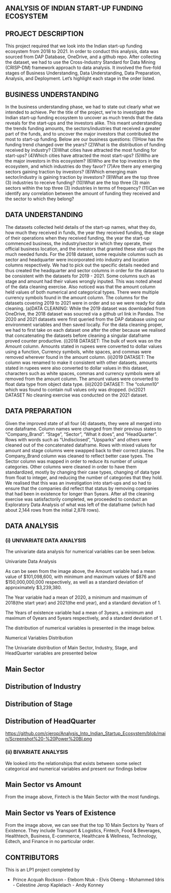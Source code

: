 ## ANALYSIS OF INDIAN START-UP FUNDING ECOSYSTEM
## PROJECT DESCRIPTION
This project required that we look into the Indian start-up funding ecosystem from 2018 to 2021. In order to conduct this analysis, data was sourced from DAP Database, OneDrive, and a github repo. After collecting the dataset, we had to use the Cross-Industry Standard for Data Mining (CRISP-DM) framework approach to data analysis. It involved the five-fold stages of Business Understanding, Data Understanding, Data Preparation, Analysis, and Deployment. Let’s highlight each stage in the order listed.

## BUSINESS UNDERSTANDING
In the business understanding phase, we had to state out clearly what we intended to achieve. Per the title of the project, we’re to investigate the Indian start-up funding ecosystem to uncover as much trends that the data reveals for the start-ups and the investors alike. This meant understanding the trends funding amounts, the sectors/industries that received a greater part of the funds, and to uncover the major investors that contributed the most to start-up funding. Below are our business questions: (1)How has the funding trend changed over the years? (2)What is the distribution of funding received by industry? (3)What cities have attracted the most funding for start-ups? (4)Which cities have attracted the most start-ups? (5)Who are the major investors in this ecosystem? (6)Who are the top investors in the ecosystem, and which industries do they favor? (7)Are there any emerging sectors gaining traction by investors? (8)Which emerging main sector/industry is gaining traction by investors? (9)What are the top three (3) industries to receive funding? (10)What are the top three (3) main sectors within the top three (3) industries in terms of frequency? (11)Can we identify any correlation between the amount of funding they received and the sector to which they belong?

## DATA UNDERSTANDING
The datasets collected held details of the start-up names, what they do, how much they received in funds, the year they received funding, the stage of their operations when they received funding, the year the start-up commenced business, the industry/sector in which they operate, their official business location, and the investors that granted these start-ups the much needed funds. For the 2018 dataset, some requisite columns such as sector and headquarter were incorporated into industry and location columns respectively. We had to pick out the specific details needed and thus created the headquarter and sector columns in order for the dataset to be consistent with the datasets for 2019 - 2021. Some columns such as stage and amount had their values wrongly inputed. This was noted ahead of the data cleaning exercise. Also noticed was that the amount column held values of both numerical and categorical types. There were multiple currency symbols found in the amount column. The columns for the datasets covering 2019 to 2021 were in order and so we were ready for data cleaning. (a)DATA CLEANING: While the 2019 dataset was downloaded from OneDrive, the 2018 dataset was soucred via a github url link in Pandas. The 2020 and 2021 datasets were first queried from the DAP database using our environment variables and then saved locally. For the data cleaning proper, we had to first take on each dataset one after the other because we realised that concatenating the datasets before cleaning a singular dataframe proved counter productive. (i)2018 DATASET: The bulk of work was on the Amount column. Amounts stated in rupees were converted to dollar values using a function, Currency symbols, white spaces, and commas were removed wherever found in the amount column. (ii)2019 DATASET: The column was renamed to make it consistent with other datasets, amounts stated in rupees were also converted to dollar values in this dataset, characters such as white spaces, commas and currency symbols were all removed from the amount column. The amount values were converted to float data type from object data type. (iii)2020 DATASET: The “column10” which was found to contain null values only was dropped. (iv)2021 DATASET No cleaning exercise was conducted on the 2021 dataset.

## DATA PREPARATION
Given the improved state of all four (4) datasets, they were all merged into one dataframe. Column names were changed from their previous states to “Company_Brand”. “Stage”, “Sector”, “What it does”, and “HeadQuarter”. Rows with words such as “Undisclosed”, “Upsparks” and others were cleaned out of the concatenated dataframe. Rows with mixed values for amount and stage columns were swapped back to their correct places. The Company_Brand column was cleaned to reflect better case types. The Sector column was mapped in order to reduce its number of unique categories. Other columns were cleaned in order to have them standardized, mostly by changing their case types, changing of data type from float to integer, and reducing the number of categories that they hold. We realised that this was an investigation into start-ups and so had to ensure that the companies did reflect that status by removing companies that had been in existence for longer than 5years. After all the cleaning exercise was satisfactorily completed, we proceeded to conduct an Exploratory Data Analysis of what was left of the dataframe (which had about 2,144 rows from the initial 2,878 rows).

## DATA ANALYSIS
### (i) UNIVARIATE DATA ANALYSIS
The univariate data analysis for numerical variables can be seen below.

Univariate Data Analysis

As can be seen from the image above, the Amount variable had a mean value of $101,098,600, with minimum and maximum values of $876 and $150,000,000,000 respectively, as well as a standard deviation of approximately $3,239,380.

The Year variable had a mean of 2020, a minimum and maximum of 2018(the start year) and 2021(the end year), and a standard deviation of 1.

The Years of existence variable had a mean of 3years, a minimum and maximum of 0years and 5years respectively, and a standard deviation of 1.

The distribution of numerical variables is presented in the image below.

Numerical Variables Distribution

The Univariate distribution of Main Sector, Industry, Stage, and HeadQuarter variables are presented below

## Main Sector

## Distribution of Industry

## Distribution of Stage

## Distribution of HeadQuarter

https://github.com/cjerop/Analysis_Into_Indian_Startup_Ecosystem/blob/main/Screenshot%20-%20Power%20BI.png

### (ii) BIVARIATE ANALYSIS
We looked into the relationships that exists between some select categorical and numerical variables and present our findings below

## Main Sector vs Amount

From the image above, Fintech is the Main Sector with the most fundings.

## Main Sector vs Years of Existence

From the image above, we can see that the top 10 Main Sectors by Years of Existence. They include Transport & Logistics, Fintech, Food & Beverages, Healthtech, Business, E-commerce, Healthcare & Wellness, Technology, Edtech, and Finance in no particular order.

## CONTRIBUTORS
This is an LP1 project completed by
- Prince Acquah Rockson - Etebom Ntuk - Elvis Obeng - Mohammed Idris - Celestine Jerop Kaplelach - Andy Konney
